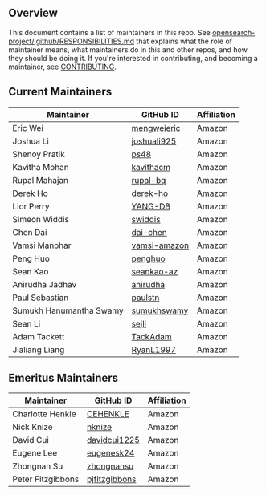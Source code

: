 ## Overview

This document contains a list of maintainers in this repo. See [opensearch-project/.github/RESPONSIBILITIES.md](https://github.com/opensearch-project/.github/blob/main/RESPONSIBILITIES.md#maintainer-responsibilities) that explains what the role of maintainer means, what maintainers do in this and other repos, and how they should be doing it. If you're interested in contributing, and becoming a maintainer, see [CONTRIBUTING](CONTRIBUTING.md).

## Current Maintainers

| Maintainer              | GitHub ID                                       | Affiliation |
| ----------------------- | ----------------------------------------------- | ----------- |
| Eric Wei                | [mengweieric](https://github.com/mengweieric)   | Amazon      |
| Joshua Li               | [joshuali925](https://github.com/joshuali925)   | Amazon      |
| Shenoy Pratik           | [ps48](https://github.com/ps48)                 | Amazon      |
| Kavitha Mohan           | [kavithacm](https://github.com/kavithacm)       | Amazon      |
| Rupal Mahajan           | [rupal-bq](https://github.com/rupal-bq)         | Amazon      |
| Derek Ho                | [derek-ho](https://github.com/derek-ho)         | Amazon      |
| Lior Perry              | [YANG-DB](https://github.com/YANG-DB)           | Amazon      |
| Simeon Widdis           | [swiddis](https://github.com/swiddis)           | Amazon      |
| Chen Dai                | [dai-chen](https://github.com/dai-chen)         | Amazon      |
| Vamsi Manohar           | [vamsi-amazon](https://github.com/vamsi-amazon) | Amazon      |
| Peng Huo                | [penghuo](https://github.com/penghuo)           | Amazon      |
| Sean Kao                | [seankao-az](https://github.com/seankao-az)     | Amazon      |
| Anirudha Jadhav         | [anirudha](https://github.com/anirudha)         | Amazon      |
| Paul Sebastian          | [paulstn](https://github.com/paulstn)           | Amazon      |
| Sumukh Hanumantha Swamy | [sumukhswamy](https://github.com/sumukhswamy)   | Amazon      |
| Sean Li                 | [sejli](https://github.com/sejli)               | Amazon      |
| Adam Tackett            | [TackAdam](https://github.com/TackAdam)         | Amazon      |
| Jialiang Liang          | [RyanL1997](https://github.com/RyanL1997)       | Amazon      |

## Emeritus Maintainers

| Maintainer        | GitHub ID                                         | Affiliation |
| ----------------- | ------------------------------------------------- | ----------- |
| Charlotte Henkle  | [CEHENKLE](https://github.com/CEHENKLE)           | Amazon      |
| Nick Knize        | [nknize](https://github.com/nknize)               | Amazon      |
| David Cui         | [davidcui1225](https://github.com/davidcui1225)   | Amazon      |
| Eugene Lee        | [eugenesk24](https://github.com/eugenesk24)       | Amazon      |
| Zhongnan Su       | [zhongnansu](https://github.com/zhongnansu)       | Amazon      |
| Peter Fitzgibbons | [pjfitzgibbons](https://github.com/pjfitzgibbons) | Amazon      |
